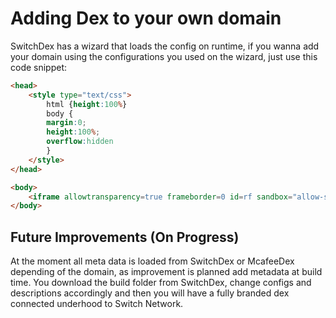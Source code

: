 # Adding Dex to your own domain

SwitchDex has a wizard that loads the config on runtime, if you wanna add your domain using the configurations you used on the wizard, just use this
code snippet:

```html
<head>
    <style type="text/css">
        html {height:100%}
        body {
        margin:0;
        height:100%;
        overflow:hidden
        }
    </style>
</head>

<body>
    <iframe allowtransparency=true frameborder=0 id=rf sandbox="allow-same-origin allow-forms allow-scripts" scrolling=auto src="https://mcafeedex.com/#/erc20/?dex=whateverYourDexIDis" style="width:100%;height:100%"></iframe>
</body>
```

## Future Improvements (On Progress)

At the moment all meta data is loaded from SwitchDex or McafeeDex depending of the domain, as improvement is planned add metadata at build time. You
 download the build folder from SwitchDex, change configs and descriptions accordingly and then you will have a fully branded dex connected underhood to Switch Network.